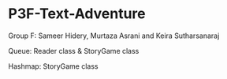 # P3F-Text-Adventure

Group F: Sameer Hidery, Murtaza Asrani and Keira Sutharsanaraj

Queue: Reader class & StoryGame class

Hashmap: StoryGame class 
